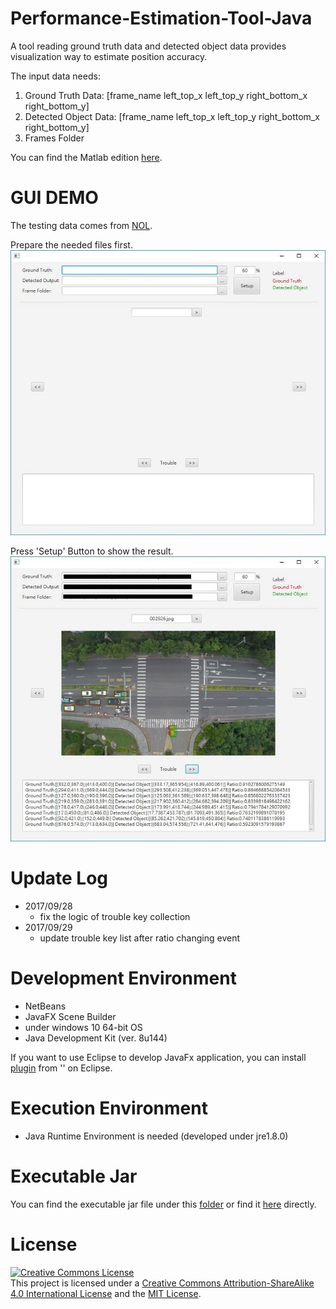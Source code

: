 # Performance-Estimation-Tool-Java

A tool reading ground truth data and detected object data provides visualization way to estimate position accuracy.

The input data needs:
1. Ground Truth Data: [frame_name left_top_x left_top_y right_bottom_x right_bottom_y]
2. Detected Object Data: [frame_name left_top_x left_top_y right_bottom_x right_bottom_y]
3. Frames Folder

You can find the Matlab edition [here](https://github.com/imprld01/Performance-Estimation-Tool-Matlab).

# GUI DEMO

The testing data comes from [NOL](http://people.cs.nctu.edu.tw/~yi/).

Prepare the needed files first.  
![GUI](/res/gui.JPG)

Press 'Setup' Button to show the result.  
![GUI](/res/gui2.JPG)

# Update Log

* 2017/09/28
  * fix the logic of trouble key collection
* 2017/09/29
  * update trouble key list after ratio changing event

# Development Environment

* NetBeans
* JavaFX Scene Builder
* under windows 10 64-bit OS
* Java Development Kit (ver. 8u144)

If you want to use Eclipse to develop JavaFx application, you can install [plugin]() from '' on Eclipse.

# Execution Environment

* Java Runtime Environment is needed (developed under jre1.8.0)

# Executable Jar

You can find the executable jar file under this [folder](https://github.com/imprld01/Performance-Estimation-Tool-Java/tree/master/dist) or find it [here](https://github.com/imprld01/Performance-Estimation-Tool-Java/blob/master/dist/Performance%20Estimation%20Tool.jar) directly.

# License
[![Creative Commons License](https://i.creativecommons.org/l/by-sa/4.0/88x31.png)](http://creativecommons.org/licenses/by-sa/4.0/)  
This project is licensed under a [Creative Commons Attribution-ShareAlike 4.0 International License](http://creativecommons.org/licenses/by-sa/4.0/) and the [MIT License](LICENSE.md).
